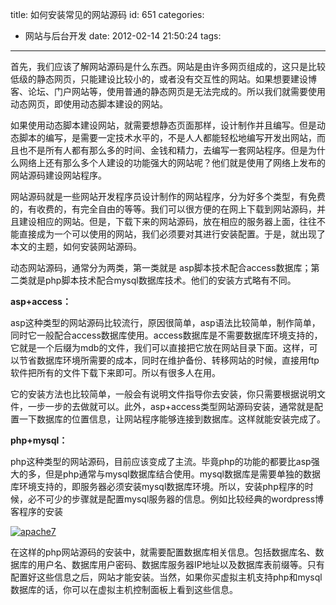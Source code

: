 title: 如何安装常见的网站源码
id: 651
categories:
  - 网站与后台开发
date: 2012-02-14 21:50:24
tags:
---

首先，我们应该了解网站源码是什么东西。网站是由许多网页组成的，这只是比较低级的静态网页，只能建设比较小的，或者没有交互性的网站。如果想要建设博客、论坛、门户网站等，使用普通的静态网页是无法完成的。所以我们就需要使用动态网页，即使用动态脚本建设的网站。

如果使用动态脚本建设网站，就需要想静态页面那样，设计制作并且编写。但是动态脚本的编写，是需要一定技术水平的，不是人人都能轻松地编写开发出网站，而且也不是所有人都有那么多的时间、金钱和精力，去编写一套网站程序。但是为什么网络上还有那么多个人建设的功能强大的网站呢？他们就是使用了网络上发布的网站源码建设网站程序。

网站源码就是一些网站开发程序员设计制作的网站程序，分为好多个类型，有免费的，有收费的，有完全自由的等等。我们可以很方便的在网上下载到网站源码，并且建设相应的网站。但是，下载下来的网站源码，放在相应的服务器上面，往往不能直接成为一个可以使用的网站，我们必须要对其进行安装配置。于是，就出现了本文的主题，如何安装网站源码。

动态网站源码，通常分为两类，第一类就是 asp脚本技术配合access数据库；第二类就是php脚本技术配合mysql数据库技术。他们的安装方式略有不同。

**asp+access：**

asp这种类型的网站源码比较流行，原因很简单，asp语法比较简单，制作简单，同时它一般配合access数据库使用。access数据库是不需要数据库环境支持的，它就是一个后缀为mdb的文件，我们可以直接把它放在网站目录下面。这样，可以节省数据库环境所需要的成本，同时在维护备份、转移网站的时候，直接用ftp软件把所有的文件下载下来即可。所以有很多人在用。

它的安装方法也比较简单，一般会有说明文件指导你去安装，你只需要根据说明文件，一步一步的去做就可以。此外，asp+access类型网站源码安装，通常就是配置一下数据库的位置信息，让网站程序能够连接到数据库。这样就能安装完成了。

**php+mysql：**

php这种类型的网站源码，目前应该变成了主流。毕竟php的功能的都要比asp强大的多，但是php通常与mysql数据库结合使用。mysql数据库是需要单独的数据库环境支持的，即服务器必须安装mysql数据库环境。所以，安装php程序的时候，必不可少的步骤就是配置mysql服务器的信息。例如比较经典的wordpress博客程序的安装

[![](http://qxzm-img.b0.upaiyun.com/blog/2012/02/apache7.jpg "apache7")](http://qxzm-img.b0.upaiyun.com/blog/2012/02/apache7.jpg)

在这样的php网站源码的安装中，就需要配置数据库相关信息。包括数据库名、数据库的用户名、数据库用户密码、数据库服务器IP地址以及数据库表前缀等。只有配置好这些信息之后，网站才能安装。当然，如果你买虚拟主机支持php和mysql数据库的话，你可以在虚拟主机控制面板上看到这些信息。

&nbsp;